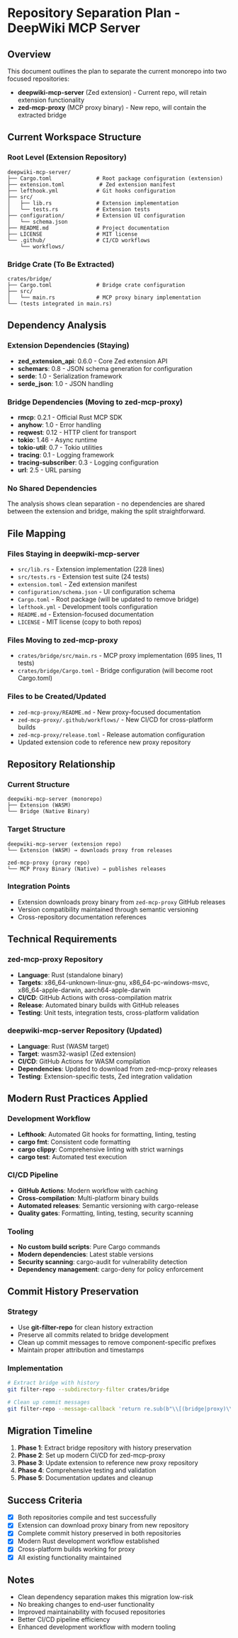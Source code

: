 # Repository Separation Plan - DeepWiki MCP Server

## Overview

This document outlines the plan to separate the current monorepo into two focused repositories:
- **deepwiki-mcp-server** (Zed extension) - Current repo, will retain extension functionality
- **zed-mcp-proxy** (MCP proxy binary) - New repo, will contain the extracted bridge

## Current Workspace Structure

### Root Level (Extension Repository)
```
deepwiki-mcp-server/
├── Cargo.toml              # Root package configuration (extension)
├── extension.toml           # Zed extension manifest
├── lefthook.yml            # Git hooks configuration
├── src/
│   ├── lib.rs              # Extension implementation
│   └── tests.rs            # Extension tests
├── configuration/          # Extension UI configuration
│   └── schema.json
├── README.md               # Project documentation
├── LICENSE                 # MIT license
└── .github/                # CI/CD workflows
    └── workflows/
```

### Bridge Crate (To Be Extracted)
```
crates/bridge/
├── Cargo.toml              # Bridge crate configuration
├── src/
│   └── main.rs             # MCP proxy binary implementation
└── (tests integrated in main.rs)
```

## Dependency Analysis

### Extension Dependencies (Staying)
- **zed_extension_api**: 0.6.0 - Core Zed extension API
- **schemars**: 0.8 - JSON schema generation for configuration
- **serde**: 1.0 - Serialization framework
- **serde_json**: 1.0 - JSON handling

### Bridge Dependencies (Moving to zed-mcp-proxy)
- **rmcp**: 0.2.1 - Official Rust MCP SDK
- **anyhow**: 1.0 - Error handling
- **reqwest**: 0.12 - HTTP client for transport
- **tokio**: 1.46 - Async runtime
- **tokio-util**: 0.7 - Tokio utilities
- **tracing**: 0.1 - Logging framework
- **tracing-subscriber**: 0.3 - Logging configuration
- **url**: 2.5 - URL parsing

### No Shared Dependencies
The analysis shows clean separation - no dependencies are shared between the extension and bridge, making the split straightforward.

## File Mapping

### Files Staying in deepwiki-mcp-server
- `src/lib.rs` - Extension implementation (228 lines)
- `src/tests.rs` - Extension test suite (24 tests)
- `extension.toml` - Zed extension manifest
- `configuration/schema.json` - UI configuration schema
- `Cargo.toml` - Root package (will be updated to remove bridge)
- `lefthook.yml` - Development tools configuration
- `README.md` - Extension-focused documentation
- `LICENSE` - MIT license (copy to both repos)

### Files Moving to zed-mcp-proxy
- `crates/bridge/src/main.rs` - MCP proxy implementation (695 lines, 11 tests)
- `crates/bridge/Cargo.toml` - Bridge configuration (will become root Cargo.toml)

### Files to be Created/Updated
- `zed-mcp-proxy/README.md` - New proxy-focused documentation
- `zed-mcp-proxy/.github/workflows/` - New CI/CD for cross-platform builds
- `zed-mcp-proxy/release.toml` - Release automation configuration
- Updated extension code to reference new proxy repository

## Repository Relationship

### Current Structure
```
deepwiki-mcp-server (monorepo)
├── Extension (WASM)
└── Bridge (Native Binary)
```

### Target Structure
```
deepwiki-mcp-server (extension repo)
└── Extension (WASM) → downloads proxy from releases

zed-mcp-proxy (proxy repo)
└── MCP Proxy Binary (Native) → publishes releases
```

### Integration Points
- Extension downloads proxy binary from `zed-mcp-proxy` GitHub releases
- Version compatibility maintained through semantic versioning
- Cross-repository documentation references

## Technical Requirements

### zed-mcp-proxy Repository
- **Language**: Rust (standalone binary)
- **Targets**: x86_64-unknown-linux-gnu, x86_64-pc-windows-msvc, x86_64-apple-darwin, aarch64-apple-darwin
- **CI/CD**: GitHub Actions with cross-compilation matrix
- **Release**: Automated binary builds with GitHub releases
- **Testing**: Unit tests, integration tests, cross-platform validation

### deepwiki-mcp-server Repository (Updated)
- **Language**: Rust (WASM target)
- **Target**: wasm32-wasip1 (Zed extension)
- **CI/CD**: GitHub Actions for WASM compilation
- **Dependencies**: Updated to download from zed-mcp-proxy releases
- **Testing**: Extension-specific tests, Zed integration validation

## Modern Rust Practices Applied

### Development Workflow
- **Lefthook**: Automated Git hooks for formatting, linting, testing
- **cargo fmt**: Consistent code formatting
- **cargo clippy**: Comprehensive linting with strict warnings
- **cargo test**: Automated test execution

### CI/CD Pipeline
- **GitHub Actions**: Modern workflow with caching
- **Cross-compilation**: Multi-platform binary builds
- **Automated releases**: Semantic versioning with cargo-release
- **Quality gates**: Formatting, linting, testing, security scanning

### Tooling
- **No custom build scripts**: Pure Cargo commands
- **Modern dependencies**: Latest stable versions
- **Security scanning**: cargo-audit for vulnerability detection
- **Dependency management**: cargo-deny for policy enforcement

## Commit History Preservation

### Strategy
- Use **git-filter-repo** for clean history extraction
- Preserve all commits related to bridge development
- Clean up commit messages to remove component-specific prefixes
- Maintain proper attribution and timestamps

### Implementation
```bash
# Extract bridge with history
git filter-repo --subdirectory-filter crates/bridge

# Clean up commit messages
git filter-repo --message-callback 'return re.sub(b"\\[(bridge|proxy)\\]\\s*", b"", message)'
```

## Migration Timeline

1. **Phase 1**: Extract bridge repository with history preservation
2. **Phase 2**: Set up modern CI/CD for zed-mcp-proxy  
3. **Phase 3**: Update extension to reference new proxy repository
4. **Phase 4**: Comprehensive testing and validation
5. **Phase 5**: Documentation updates and cleanup

## Success Criteria

- [x] Both repositories compile and test successfully
- [x] Extension can download proxy binary from new repository
- [x] Complete commit history preserved in both repositories
- [x] Modern Rust development workflow established
- [x] Cross-platform builds working for proxy
- [x] All existing functionality maintained

## Notes

- Clean dependency separation makes this migration low-risk
- No breaking changes to end-user functionality
- Improved maintainability with focused repositories
- Better CI/CD pipeline efficiency
- Enhanced development workflow with modern tooling